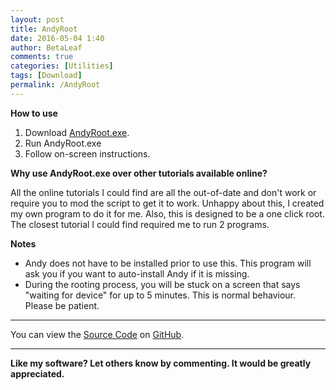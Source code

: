 ```yaml
---
layout: post
title: AndyRoot
date: 2016-05-04 1:40
author: BetaLeaf
comments: true
categories: [Utilities]
tags: [Download]
permalink: /AndyRoot
---
```


**How to use**  
1. Download [AndyRoot.exe](https://github.com/BetaLeaf/AndyRoot/releases/).  
2. Run AndyRoot.exe  
3. Follow on-screen instructions.  

**Why use AndyRoot.exe over other tutorials available online?**  

All the online tutorials I could find are all the out-of-date and don't work or require you to mod the script to get it to work. Unhappy about this, I created my own program to do it for me. Also, this is designed to be a one click root. The closest tutorial I could find required me to run 2 programs.  

**Notes**  

  * Andy does not have to be installed prior to use this. This program will ask you if you want to auto-install Andy if it is missing.  
  * During the rooting process, you will be stuck on a screen that says "waiting for device" for up to 5 minutes. This is normal behaviour. Please be patient.

---

You can view the [Source Code](https://github.com/BetaLeaf/AndyRoot/archive/0.2.zip) on [GitHub](https://github.com/BetaLeaf/AndyRoot/).  

---

**Like my software? Let others know by commenting. It would be greatly appreciated.**  